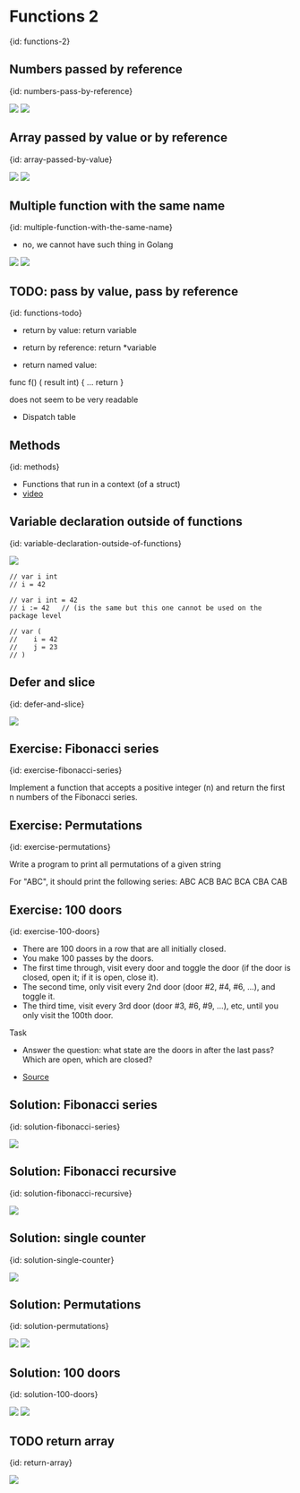 # Functions 2
{id: functions-2}

## Numbers passed by reference
{id: numbers-pass-by-reference}

![](examples/function-increment-with-pointer/function_increment_with_pointer.go)
![](examples/function-increment-with-pointer/function_increment_with_pointer.out)

## Array passed by value or by reference
{id: array-passed-by-value}

![](examples/function-change-array/function_change_array.go)
![](examples/function-change-array/function_change_array.out)

## Multiple function with the same name
{id: multiple-function-with-the-same-name}

* no, we cannot have such thing in Golang

![](examples/redeclare-function/redeclare_function.go)
![](examples/redeclare-function/redeclare_function.out)

## TODO: pass by value, pass by reference
{id: functions-todo}

* return by value: return variable
* return by reference:  return *variable

* return named value:

func f() (  result int) {
    ...
    return
}

does not seem to be very readable

* Dispatch table

## Methods
{id: methods}

* Functions that run in a context (of a struct)
* [video](https://youtu.be/YS4e4q9oBaU?t=17316)



## Variable declaration outside of functions
{id: variable-declaration-outside-of-functions}

![](examples/variable-declaration/declaration.go)

```
// var i int
// i = 42

// var i int = 42
// i := 42   // (is the same but this one cannot be used on the package level

// var (
//    i = 42
//    j = 23
// )
```



## Defer and slice
{id: defer-and-slice}

![](examples/defer-and-slice/defer_and_slice.go)


## Exercise: Fibonacci series
{id: exercise-fibonacci-series}

Implement a function that accepts a positive integer (n) and return the first n numbers of the Fibonacci series.

## Exercise: Permutations
{id: exercise-permutations}

Write a program to print all permutations of a given string

For "ABC", it should print the following series: ABC ACB BAC BCA CBA CAB


## Exercise: 100 doors
{id: exercise-100-doors}

* There are 100 doors in a row that are all initially closed.
* You make 100 passes by the doors.
* The first time through, visit every door and  toggle  the door  (if the door is closed,  open it;   if it is open,  close it).
* The second time, only visit every 2nd door   (door #2, #4, #6, ...),   and toggle it.
* The third time, visit every 3rd door   (door #3, #6, #9, ...), etc,   until you only visit the 100th door.

Task

* Answer the question:   what state are the doors in after the last pass?   Which are open, which are closed? 

* [Source](https://rosettacode.org/wiki/100_doors)

## Solution: Fibonacci series
{id: solution-fibonacci-series}

![](examples/fibonacci/fibonacci.go)

## Solution: Fibonacci recursive
{id: solution-fibonacci-recursive}

![](examples/fibonacci-recursive/fibonacci_recursive.go)


## Solution: single counter
{id: solution-single-counter}

![](examples/counter-single/counter_single.go)

## Solution: Permutations
{id: solution-permutations}

![](examples/permutations/permutations.go)
![](examples/permutations/permutations_test.go)


## Solution: 100 doors
{id: solution-100-doors}

![](examples/100-doors/100_doors.go)
![](examples/100-doors/100_doors_test.go)

## TODO return array
{id: return-array}

![](examples/return-array/return_array.go)

